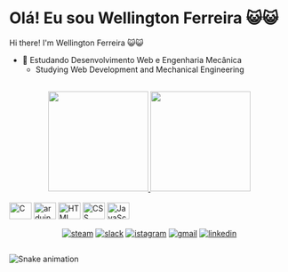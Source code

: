 # Olá! Eu sou Wellington Ferreira 😺😺
Hi there! I'm Wellington Ferreira 😺😺

- 🌱 Estudando Desenvolvimento Web e Engenharia Mecânica
  - Studying Web Development and Mechanical Engineering

<br>
<div align="center">
	<a href="https://github.com/ferreirawdev">
		<img height="180em" src="https://github-readme-stats.vercel.app/api?username=ferreirawdev&show_icons=true&theme=dark&include_all_commits=true&count_private=true"/>
		<img height="180em" src="https://github-readme-stats.vercel.app/api/top-langs/?username=ferreirawdev&layout=compact&langs_count=7&theme=dark"/>
	</a>
</div>

<div style="display: inline_block"><br>	
	<img align="center" alt="C" height="30" width="40" src="https://cdn.jsdelivr.net/gh/devicons/devicon/icons/c/c-original.svg" />
	<img align="center" alt="arduino" height="30" width="40" src="https://cdn.jsdelivr.net/gh/devicons/devicon/icons/arduino/arduino-original-wordmark.svg" />
	<img align="center" alt="HTML" height="30" width="40" src="https://cdn.jsdelivr.net/gh/devicons/devicon/icons/html5/html5-original.svg" />
	<img align="center" alt="CSS" height="30" width="40" src="https://cdn.jsdelivr.net/gh/devicons/devicon/icons/css3/css3-original.svg" />
	<img align="center" alt="JavaScript" height="30" width="40" src="https://cdn.jsdelivr.net/gh/devicons/devicon/icons/javascript/javascript-original.svg" />
</div>

<br>
<div align="center">	
	<a target="_blank" href="https://steamcommunity.com/id/jsalpha7/"><img alt="steam" src="https://img.shields.io/badge/Steam-000000?style=for-the-badge&logo=steam&logoColor=white"></a>
	<a target="_blank" href="https://acmeco.slack.com/team/U02U3075Q1H"><img alt="slack" src="https://img.shields.io/badge/Slack-4A154B?style=for-the-badge&logo=slack&logoColor=white"></a>
	<a target="_blank" href="https://instagram.com/jsalpha7"><img alt="istagram" src="https://img.shields.io/badge/-Instagram-%23E4405F?style=for-the-badge&logo=instagram&logoColor=white"></a>
	<a target="_blank" href = "mailto:wantunesferreira@gmail.com"><img alt="gmail" src="https://img.shields.io/badge/-Gmail-%23333?style=for-the-badge&logo=gmail&logoColor=white"></a>
	<a target="_blank" href="https://www.linkedin.com/in/ferreiraw"><img alt="linkedin" src="https://img.shields.io/badge/-LinkedIn-%230077B5?style=for-the-badge&logo=linkedin&logoColor=white"></a>
</div>

##
  
![Snake animation](https://github.com/ferreirawdev/ferreirawdev/blob/output/github-contribution-grid-snake.svg)
